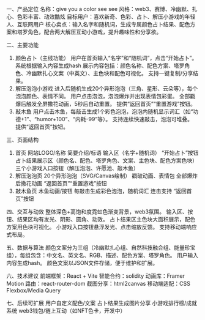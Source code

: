 一、产品定位
名称：give you a color see see
风格：web3、赛博、冷幽默、扎心、色彩丰富、动效酷炫
目标用户：喜欢新奇、色彩、占卜、解压小游戏的年轻人、互联网用户
核心卖点：输入名字和随机词，生成专属颜色占卜结果、配色方案和塔罗角色，配合两大解压互动小游戏，提升趣味性和分享欲。

二、主要功能
1. 颜色占卜（主线功能）
用户在首页输入“名字”和“随机词”，点击“开始占卜”。
系统根据输入内容生成hash
展示内容包括：颜色名称、配色方案、塔罗角色、冷幽默扎心文案（中英文）、主色块和配色可视化。
支持一键复制/分享结果。
2. 解压泡泡小游戏
进入后随机生成20个异形泡泡（三角、星形、云朵等），每个泡泡颜色、表情不同。
用户点击泡泡，泡泡爆炸并出现表情包彩蛋。
全部戳爆后触发全屏撒花动画，5秒后自动重置。
提供“返回首页”“重置游戏”按钮。
3. 敲木鱼
用户点击木鱼，每敲击生成1个彩色泡泡，泡泡内随机显示词汇（如“功德+1”、“humor+100”、“内耗-99”等）。
支持连续快速敲击，泡泡可堆叠。
提供“返回首页”按钮。

三、页面结构
1. 首页
网站LOGO/名称
简要介绍/标语
输入区（名字+随机词）
“开始占卜”按钮
占卜结果展示区（颜色名、配色、塔罗角色、文案、主色块、配色方案色块）
三个小游戏入口按钮（解压泡泡、许愿池、敲木鱼）
2. 解压泡泡页
20个异形泡泡（SVG/Canvas绘制）
戳破动画、表情包
全部爆炸后撒花动画
“返回首页”“重置游戏”按钮
3. 敲木鱼页
木鱼动画/按钮
每敲击生成彩色泡泡，随机词汇
连击支持
“返回首页”按钮

四、交互与动效
整体深色+高饱和度霓虹色渐变背景，web3氛围。
输入区、按钮、结果区均有发光、阴影、圆角、动效。
占卜结果区主色块大面积展示，配色方案用色块可视化。
小游戏入口按钮悬浮发光、点击缩放反馈。
支持移动端响应式布局。

五、数据与算法
颜色文案分为三组（冷幽默扎心组、自然科技融合组、能量珍宝组），每组包含：中文名、英文名、RGB、描述、配色方案、塔罗角色。
用户输入内容生成hash。
颜色文案以JSON文件存储，便于维护和扩展。

六、技术建议
前端框架：React + Vite
智能合约：solidity
动画库：Framer Motion
路由：react-router-dom
截图分享：html2canvas
移动端适配：CSS Flexbox/Media Query

七、后续可扩展
用户自定义配色/文案
占卜结果生成图片分享
小游戏排行榜/成就系统
web3钱包/链上互动（如NFT色卡，开发中）
